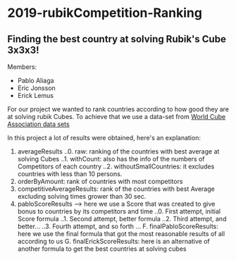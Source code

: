 # 2019-rubikCompetition-Ranking
## Finding the best country at solving Rubik's Cube 3x3x3!

Members:

* Pablo Aliaga
* Eric Jonsson
* Erick Lemus

For our project we wanted to rank countries according to how good they are at solving rubik Cubes.
To achieve that we use a data-set from [World Cube Association data sets](https://www.worldcubeassociation.org/results/misc/export.html)

In this project a lot of results were obtained, here's an explanation:

1. averageResults
..0. raw: ranking of the countries with best average at solving Cubes
..1. withCount: also has the info of the numbers of Competitors of each country
..2. withoutSmallCountries: it excludes countries with less than 10 persons.
2. orderByAmount: rank of countries with most competitors
3. competitiveAverageResults: rank of the countries with best Average excluding solving times grower than 30 sec.
4. pabloScoreResults --> here we use a Score that was created to give bonus to countries by its competitors and time
..0. First attempt, initial Score formula
..1. Second attempt, better formula
..2. Third attempt, and better...
..3. Fourth attempt, and so forth ...
F. finalPabloScoreResults: here we use the final formula that got the most reasonable results of all according to us
G. finalErickScoreResults: here is an alternative of another formula to get the best countries at solving cubes

